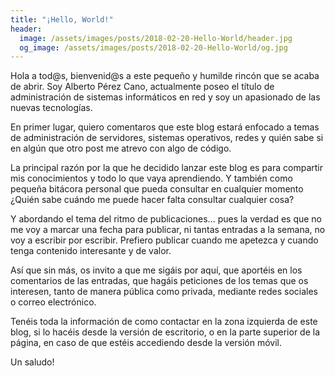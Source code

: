 ```yaml
---
title: "¡Hello, World!"
header:
  image: /assets/images/posts/2018-02-20-Hello-World/header.jpg
  og_image: /assets/images/posts/2018-02-20-Hello-World/og.jpg
---
```


Hola a tod@s, bienvenid@s a este pequeño y humilde rincón que se acaba de abrir. Soy Alberto Pérez Cano, actualmente poseo el título de administración de sistemas informáticos en red y soy un apasionado de las nuevas tecnologías.

En primer lugar, quiero comentaros que este blog estará enfocado a temas de administración de servidores, sistemas operativos, redes y quién sabe si en algún que otro post me atrevo con algo de código.

La principal razón por la que he decidido lanzar este blog es para compartir mis conocimientos y todo lo que vaya aprendiendo. Y también como pequeña bitácora personal que pueda consultar en cualquier momento ¿Quién sabe cuándo me puede hacer falta consultar cualquier cosa?

Y abordando el tema del ritmo de publicaciones… pues la verdad es que no me voy a marcar una fecha para publicar, ni tantas entradas a la semana, no voy a escribir por escribir. Prefiero publicar cuando me apetezca y cuando tenga contenido interesante y de valor.

Así que sin más, os invito a que me sigáis por aquí, que aportéis en los comentarios de las entradas, que hagáis peticiones de los temas que os interesen, tanto de manera pública como privada, mediante redes sociales o correo electrónico.

Tenéis toda la información de como contactar en la zona izquierda de este blog, si lo hacéis desde la versión de escritorio, o en la parte superior de la página, en caso de que estéis accediendo desde la versión móvil.

Un saludo!